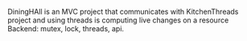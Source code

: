DiningHAll is an MVC project that communicates with KitchenThreads project and using threads is computing live changes on a resource
Backend: mutex, lock, threads, api.
